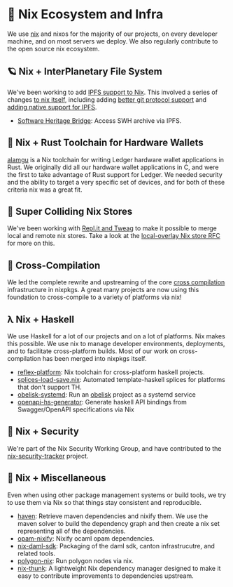 # 🧰 Nix Ecosystem and Infra

We use [nix](https://nixos.org/) and nixos for the majority of our projects, on every developer machine, and on most servers we deploy. We also regularly contribute to the open source nix ecosystem.

## 🪐 Nix + InterPlanetary File System
We've been working to add [IPFS support to Nix](https://github.com/obsidiansystems/ipfs-nix-guide). This involved a series of changes [to nix itself](https://github.com/obsidiansystems/ipfs-nix-guide/blob/master/branches.md), including adding [better git protocol support](https://github.com/obsidiansystems/ipfs-nix-guide/blob/master/tutorial.md#part-1-better-git--nix-integration) and [adding native support for IPFS](https://github.com/obsidiansystems/ipfs-nix-guide/blob/master/tutorial.md#part-2-ipfs--nix-integration). 
* [Software Heritage Bridge](https://blog.obsidian.systems/software-heritage-bridge/): Access SWH archive via IPFS.


## 🦀 Nix + Rust Toolchain for Hardware Wallets
[alamgu](https://github.com/alamgu/alamgu) is a Nix toolchain for writing Ledger hardware wallet applications in Rust. We originally did all our hardware wallet applications in C, and were the first to take advantage of Rust support for Ledger. We needed security and the ability to target a very specific set of devices, and for both of these criteria nix was a great fit.

## 📁 Super Colliding Nix Stores
We've been working with [Repl.it and Tweag](https://discourse.nixos.org/t/super-colliding-nix-stores/28462) to make it possible to merge local and remote nix stores. Take a look at the [local-overlay Nix store RFC](https://github.com/NixOS/rfcs/pull/152) for more on this.

## 📲 Cross-Compilation
We led the complete rewrite and upstreaming of the core [cross compilation](https://nixos.org/manual/nixpkgs/stable/#chap-cross) infrastructure in nixpkgs. A great many projects are now using this foundation to cross-compile to a variety of platforms via nix!

## λ Nix + Haskell
We use Haskell for a lot of our projects and on a lot of platforms. Nix makes this possible. We use nix to manage developer environments, deployments, and to facilitate cross-platform builds. Most of our work on cross-compilation has been merged into nixpkgs itself.
* [reflex-platform](https://github.com/reflex-frp/reflex-platform): Nix toolchain for cross-platform haskell projects.
* [splices-load-save.nix](https://github.com/obsidiansystems/splces-load-save.nix): Automated template-haskell splices for platforms that don't support TH.
* [obelisk-systemd](https://github.com/obsidiansystems/obelisk-systemd): Run an [obelisk](https://github.com/obsidiansystems/obelisk) project as a systemd service
* [openapi-hs-generator](https://github.com/obsidiansystems/openapi-hs-generator): Generate haskell API bindings from Swagger/OpenAPI specifications via Nix

## 🔐 Nix + Security
We're part of the Nix Security Working Group, and have contributed to the [nix-security-tracker](https://github.com/Nix-Security-WG/nix-security-tracker) project.

## 🧺 Nix + Miscellaneous
Even when using other package management systems or build tools, we try to use them via Nix so that things stay consistent and reproducible.
* [haven](https://github.com/obsidiansystems/haven): Retrieve maven dependencies and nixify them. We use the maven solver to build the dependency graph and then create a nix set representing all of the dependencies.
* [opam-nixify](https://github.com/obsidiansystems/opam-nixify): Nixify ocaml opam dependencies.
* [nix-daml-sdk](https://github.com/obsidiansystems/nix-daml-sdk): Packaging of the daml sdk, canton infrastrucutre, and related tools.
* [polygon-nix](https://github.com/obsidiansystems/polygon-nix): Run polygon nodes via nix.
* [nix-thunk](https://github.com/obsidiansystems/nix-thunk): A lightweight Nix dependency manager designed to make it easy to contribute improvements to dependencies upstream.
